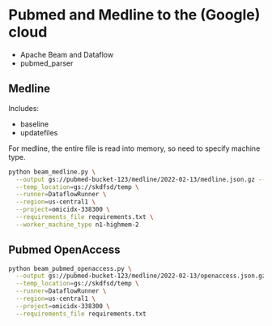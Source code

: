 # Pubmed and Medline to the (Google) cloud

- Apache Beam and Dataflow
- pubmed_parser

## Medline

Includes:

- baseline
- updatefiles

For medline, the entire file is read into memory, so need to specify machine type.

```sh
python beam_medline.py \
  --output gs://pubmed-bucket-123/medline/2022-02-13/medline.json.gz --staging_location=gs://skdfsd/staging \
  --temp_location=gs://skdfsd/temp \
  --runner=DataflowRunner \
  --region=us-central1 \
  --project=omicidx-338300 \
  --requirements_file requirements.txt \
  --worker_machine_type n1-highmem-2
```

## Pubmed OpenAccess

```sh
python beam_pubmed_openaccess.py \
  --output gs://pubmed-bucket-123/medline/2022-02-13/openaccess.json.gz --staging_location=gs://skdfsd/staging \
  --temp_location=gs://skdfsd/temp \
  --runner=DataflowRunner \
  --region=us-central1 \
  --project=omicidx-338300 \
  --requirements_file requirements.txt
```
